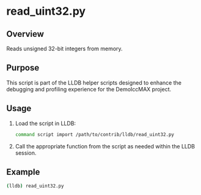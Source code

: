 
# read_uint32.py

## Overview
Reads unsigned 32-bit integers from memory.

## Purpose
This script is part of the LLDB helper scripts designed to enhance the debugging and profiling experience for the DemoIccMAX project.

## Usage
1. Load the script in LLDB:
    ```bash
    command script import /path/to/contrib/lldb/read_uint32.py
    ```
    
2. Call the appropriate function from the script as needed within the LLDB session.

## Example
```bash
(lldb) read_uint32.py
```


